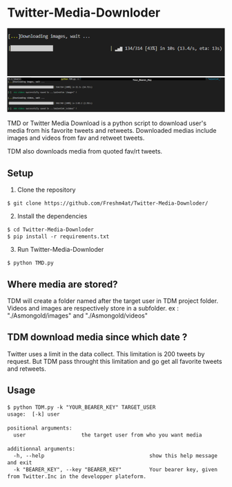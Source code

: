 # Twitter-Media-Downloder

![alt text](https://github.com/Freshm4at/Twitter-Media-Downloder/blob/main/readme%20assets/downloading_in_progress.png)
![alt text](https://github.com/Freshm4at/Twitter-Media-Downloder/blob/main/readme%20assets/media_downloaded.png)

TMD or Twitter Media Download is a python script to download user's media from his favorite tweets and retweets.
Downloaded medias include images and videos from fav and retweet tweets.

TDM also downloads media from quoted fav/rt tweets.

## Setup
1) Clone the repository

```
$ git clone https://github.com/Freshm4at/Twitter-Media-Downloder/
```

2) Install the dependencies

```
$ cd Twitter-Media-Downloder
$ pip install -r requirements.txt
```

3) Run Twitter-Media-Downloder

```
$ python TMD.py 
```

## Where media are stored?
TDM will create a folder named after the target user in TDM project folder. 
Videos and images are respectively store in a subfolder.
ex : "./Asmongold/images" and "./Asmongold/videos"

## TDM download media since which date ?
Twitter uses a limit in the data collect. This limitation is 200 tweets by request. But TDM pass throught this limitation and go get all favorite tweets and retweets.

## Usage
```
$ python TDM.py -k "YOUR_BEARER_KEY" TARGET_USER
usage:  [-k] user

positional arguments:
  user                  the target user from who you want media 
                        
additionnal arguments:
  -h, --help                                  show this help message and exit
  -k "BEARER_KEY", --key "BEARER_KEY"         Your bearer key, given from Twitter.Inc in the developper plateform. 

```

